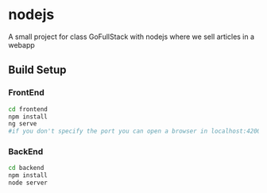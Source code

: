 # nodejs
A small project for class GoFullStack with nodejs where we sell articles in a webapp


## Build Setup
### FrontEnd

``` bash
cd frontend
npm install
ng serve 
#if you don't specify the port you can open a browser in localhost:4200
```
### BackEnd
``` bash
cd backend
npm install
node server
```
